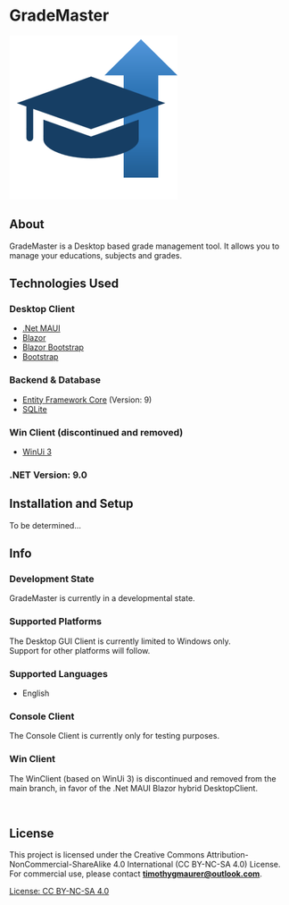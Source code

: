 # GradeMaster
![GradeMaster Logo](Images/logo.png)

## About
GradeMaster is a Desktop based grade management tool. It allows you to manage your educations, subjects and grades.

## Technologies Used
### Desktop Client
- [.Net MAUI](https://dotnet.microsoft.com/en-us/apps/maui)
- [Blazor](https://dotnet.microsoft.com/en-us/apps/aspnet/web-apps/blazor)
- [Blazor Bootstrap](https://demos.blazorbootstrap.com/) 
- [Bootstrap](https://getbootstrap.com/) <br>


### Backend & Database
- [Entity Framework Core](https://learn.microsoft.com/de-de/ef/core/) (Version: 9)
- [SQLite](https://sqlite.org/) <br>

### Win Client (discontinued and removed)
- [WinUi 3](https://learn.microsoft.com/de-de/windows/apps/winui/winui3/) <br>

### .NET Version: 9.0

## Installation and Setup
To be determined...

## Info
### Development State
GradeMaster is currently in a developmental state. <br>

### Supported Platforms
The Desktop GUI Client is currently limited to Windows only. <br>
Support for other platforms will follow.

### Supported Languages
- English

### Console Client
The Console Client is currently only for testing purposes.

### Win Client
The WinClient (based on WinUi 3) is discontinued and removed from the main branch, in favor of the .Net MAUI Blazor hybrid DesktopClient.


<br>


## License
This project is licensed under the Creative Commons Attribution-NonCommercial-ShareAlike 4.0 International (CC BY-NC-SA 4.0) License. For commercial use, please contact **[timothygmaurer@outlook.com](mailto:timothygmaurer@outlook.com)**.

[License: CC BY-NC-SA 4.0](https://creativecommons.org/licenses/by-nc-sa/4.0/)
